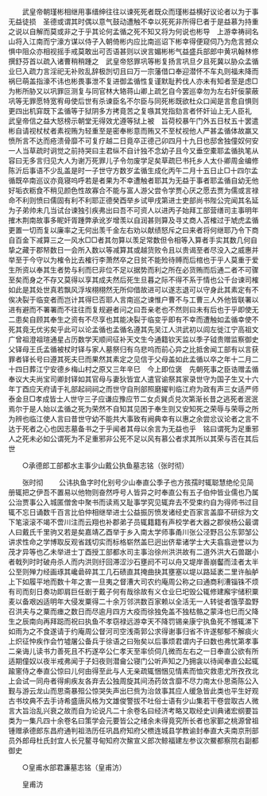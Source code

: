 <!-- { "loadSidebar": true } -->
　　武皇帝朝瑾彬相继用事缙绅往往以谏死死者既众而瑾彬益横好议论者以为于事无益徒损　圣德或谓其时偶以意气鼓动遭触不幸以死死非所得巳者于是益慕为持重之说以自解而莫或非之于乎其论何孟循之死不知又将为何说也彬导　上游幸祷祠名山将入江南而宁濠方谋以侍子入朝倚彬内应比南巡诏下彬幸得便窥伺乃为危言撼众惧中阻众亦相视摇手戒莫敢出可否语甚则以谀言媚彬彬气益盛兵部郎中黄巩翰林修撰舒芬首以疏入诸曹稍稍踵之　武皇帝怒罪巩等彬复扬言巩旦夕且死冀以胁众孟循业巳入疏力言淫祀无补败乱辞极剀切且曰万一宗藩借口奉迎潜怀不车丸则福未降而祸巳萌盖指濠不讳也彬畏事泄不复进御孟循性复谨默耻矜伐人亦未有知者至是虑□为彬所胁又以巩罪叵测复与同官林大辂蒋山卿上疏乞自今罢巡幸勿为左右奸佞蒙蔽巩等无罪愿特宽宥毋使后世有杀谏臣名不尔臣与同死彬既欲杜众口闻是言愈自惧则更四出机穽既下孟循等于狱阴多方拷竟苦之复嗾其党指劾言者怀奸讪上无人臣礼　武皇帝信之益大怒榜示朝堂无得效尤遵等狱上被　旨荷校暴午门外五日杖五十罢遣彬自请视杖杖者素视贿为轻重至是密奉彬意而贿又不至杖视他人严甚孟循体故羸又愤所言不达而疮溃骨靡不可复疗越二日竟卒正德己卯四月十九日也邸舍独僮奴何安一人当草疏时诇觉之前持哭曰主君纵不自计独不念幼子且今又垂空橐耶孟循执笔从容曰无多言归见大人为谢万死罪儿子令勿废学足矣草疏巳书托乡人太仆卿周金编修陈沂后事语不少乱盖是时一子世守方数岁孟循生成化丙午二月十五日止□十四尔孟循既卒南巡议亦竟寝呜呼若是者果为不幸遭触者耶其为无益于事者耶孟循自幼无他好垢衣粝食不稍见颜色性故寡合不能与富人游父尝令学贾心厌之愿去贾为儒或言禄命不利则愤曰儒固有利不利耶正德癸酉举乡试甲戌第进士吏部尚书陛公完闻其名延为子弟帅未几当试台谏独引疾弗出曰吾不可资人以进丙子始拜工部营缮司主事明年搉木荆南故事多眤奸胥踵弊承讹岁增羡以自润甚则算及寻丈商人苫榷过于虓虎孟循更置一切而复以廉率之无何出羡千金左右劝以献绩怒斥之曰来者将何继耶乃令下商自百金下减算三之一风水□□者其勿算以羡足常数但令相等入算者手实其数几何自挚之藏于郡帑数日一会所入数以等减算其或越货败令且以贵谒至者尽没入之威惠并举至于今守以为榷令比去榷行李萧然卒之日贫不能殓待赙而后棺也于乎人莫重于爱生所资以奉其生者势与利而巳非位不足以据势而利之所在必货贿而后通二者不可骤至矣而身之不存又莫得以享其成夫然后死生旦暮之际不得不系于情也公千台谏司榷如此是其处世真若飘风浮埃栩栩然无所仰借故进可以遂志退可以守身此其素定有不俟决裂于临变者而岂计其得巳否耶人言南巡之谏惟户曹不与工曹三人外他皆联署以进有避而不署署而不往往而复规避者问之曰吾亲老也不然则曰未有后也于乎即使无二患矣自顾其奉生之资有不尽享也其能决裂于临变乎即有不幸而遭触如孟循幸使不死其竟无优劣矣乎此可以论孟循也孟循名遵其先吴江人洪武初以闾左徙江宁高祖文广曾祖澄祖瑄通星占历数学天顺间征补天文生今通籍钦天监以季子钺贵赠监察御史父铎母王氏孟循被杖时铎与家人墓祭归有乌悲呜而前心异之比抵舍闻工部有以言获罪者铎长号曰遵其死夫巳而果然其素定之见信于父母盖如此孟循以卒之年十二月二十四日葬江宁安德乡梅山村之原又三年辛巳　今上即位褒　先朝死事之臣诰赠孟循奉议大夫尚宝司卿封铎如其官母与妻狄皆宜人遣官谕祭其家录世守为国子生又十六年丁酉应天府请于礼部起祠祠之而世守自刑部照磨擢判临江府为政有声三女适严师泰金旦□孝成皆士人世守三子应谦应豫应节二女贞巽贞兑次第渐长昔之逃死者泯泯焉尔于是人始以孟循之死为荣然不自知其见困于奉生则又安知死之荣辱与荣辱之所为辨也临江使人言曰昔世守幼不能共大事致有阙典幸有以惠之余尝忿议论者之言不达于死者之心也因志墓备书之于乎闻者其母以余言为无益也乎　铭曰谓死为足重邪人之死未必如公谓死为不足重邪非公死不足以风有慕公者求其所以其荣与否在其后世 

　　○承德郎工部都水主事少山戴公执鱼墓志铭（张时彻） 

　　张时彻 
　　公讳执鱼字时化别号少山奉直公季子也方孩孺时辄聪慧绝伦见简册辄把之伊吾不置易以他物则奋然呼号人皆异之时奉直公有五子伯仲皆业儒也乃属公治贾事公入城匿僧舍中聚书而读焉又耻事学究见辄弃去不受束约自为得师书过目辄不忘日诵数千百言比伯仲相继举进士公益振厉愤发诸经史百家言盖靡不研综为文下笔滚滚不竭不啻川注而云翔也补郡弟子员辄籍籍有声校学者大器之郡侯杨公最谓人曰戴氏千里驹又若是矣嘉靖乙酉举于乡入南太学师事甬川张公泾野吕公东郭邹公讲求性命之学博取反观省践切实而标格崭然盖巳迥出侪辈诸学士大夫翕翕逊誉以为茂才异等也乙未举进士丁酉授工部都水司主事治徐州洪洪故有二道外洪大石兽踞小者戟列时时破舟杀人而内洪则纡回滞涩沙石壅阏不可以舟又堤岸善崩齾而洼者太半公至则殚力经画琢其巉碞碎其工几石碛直其掩曲抉其壅塞以堤以路延袤二里许舢舻上下如履平地而数十年之害一旦夷之督漕大司农约庵周公称之曰通商利漕锱铢不烦有司而刻日奏功即肩巨任剧于戴子何有哉徐故有义仓业巳圯毁公辄修建廨宇储积粟麦以备艰凶适明年大侵发粟得二十余万邻洪数百家赖以全活无一人转徙者饿莩盈野召洪夫与之粟而瘗之数日而尽逾月四方大疫而徐独免盖不独枯骼之蒙泽也巳而父降生之辰南向再拜跽而祝曰执鱼不孝窃禄远游幸天不降罚锡亲康宁执鱼死不憾辄涕下如雨为之不食遂请于约庵周公督河司空浅斋郭公求得谢事归省不许遂郁郁不解痰火上炽征忡疾作会竹墟屠公备兵于徐语之曰殆矣以后事烦君谓内子曰数也弗忧第孝事二亲诲儿读书力善死且不朽遂卒公仁孝天至率侦伺几微而左右之一日奉直公欲有所适期僮奴以夜半戒弗闻于子妇夜则潜龠公寝门公听声知之乃拥衾以待闻奉直公起辄踰窻侍之奉直公惊曰儿何由得至此与人无亲疏辄悃悃见情素而恤灾救患尤所孜孜北上会试一同舟者得痢疾友各弃去公独周旋其间汤药敛含靡不尽力南太仆思斋陈公入觐与游云龙山而思斋暴殂公惊哭失声出巳赀为治敛事其应人缓急皆此类也平生好观古书坟典不去手诗希盛唐风格为文雄俊警拔不吐俗士语有少山集若干卷尝取古人微言大旨治乱兴衰之故而自为论说凡二十余卷名曰经济考略又取经史训典诸宏纲要旨类为一集凡四十余卷名曰策学会元要皆公之绪余未得竟究所长者也家鄞之桃源曾祖锺赠承德郎东昌府通判祖浩历任巩昌府知府父槚连城县学教谕封奉直大夫南京刑部员外郎母杜氏封宜人长兄鳌寻甸知府次鯬宣义郎次鲸福建左参议次鱀都察院右副都御史 

　　○皇甫水部君濂墓志铭（皇甫汸） 

　　皇甫汸 

